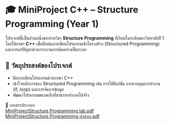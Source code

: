 # 🎓 MiniProject C++ – Structure Programming (Year 1)

โปรเจกต์นี้เป็นส่วนหนึ่งของรายวิชา **Structure Programming** ที่เรียนในระดับมหาวิทยาลัยปี 1 โดยใช้ภาษา **C++** เพื่อฝึกฝนการเขียนโปรแกรมเชิงโครงสร้าง (Structured Programming) และการแก้ปัญหาด้วยกระบวนการคิดอย่างเป็นระบบ

## 📌 วัตถุประสงค์ของโปรเจกต์
- ฝึกการเขียนโปรแกรมด้วยภาษา C++
- เข้าใจหลักการของ Structured Programming เช่น การใช้ฟังก์ชัน การควบคุมการทำงาน (if, loop) และการจัดการข้อมูล
- พัฒนาโปรแกรมขนาดเล็กที่สามารถทำงานได้จริง


📄 เอกสารประกอบ <br>
[MiniProjectStructure Programming lab.pdf](https://github.com/user-attachments/files/22444190/MiniProjectStructure.Programming.lab.pdf) <br> [MiniProjectStructure Programming-ส่งออก.pdf](https://github.com/user-attachments/files/22444192/MiniProjectStructure.Programming-.pdf) 
